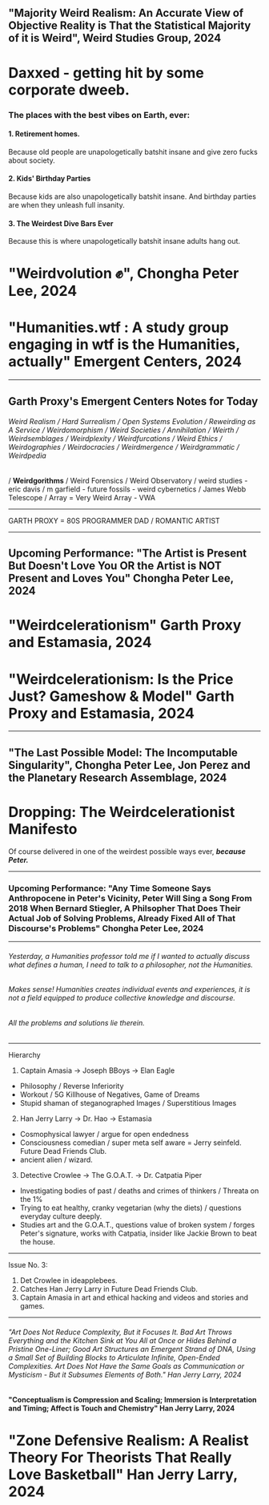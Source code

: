 
## "Majority Weird Realism: An Accurate View of Objective Reality is That the Statistical Majority of it is Weird", Weird Studies Group, 2024


# Daxxed - getting hit by some corporate dweeb.





### The places with the best vibes on Earth, ever:

#### 1. Retirement homes. 
Because old people are unapologetically batshit insane and give zero fucks about society.
#### 2. Kids' Birthday Parties
Because kids are also unapologetically batshit insane. And birthday parties are when they unleash full insanity.
#### 3. The Weirdest Dive Bars Ever
Because this is where unapologetically batshit insane adults hang out.








# "Weirdvolution ✊️", Chongha Peter Lee, 2024







# "Humanities.wtf : A study group engaging in wtf is the Humanities, actually" Emergent Centers, 2024

----



## Garth Proxy's Emergent Centers Notes for Today
###### Weird Realism / Hard Surrealism / Open Systems Evolution / Reweirding as A Service / Weirdomorphism / Weird Societies / Annihilation / Weirth / Weirdsemblages / Weirdplexity / Weirdfurcations / Weird Ethics / Weirdographies / Weirdocracies / Weirdmergence / Weirdgrammatic / Weirdpedia
 / **Weirdgorithms** / Weird Forensics / Weird Observatory / weird studies - eric davis / m garfield - future fossils - weird cybernetics / James Webb Telescope / Array = Very Weird Array - VWA


----

GARTH PROXY = 80S PROGRAMMER DAD / ROMANTIC ARTIST

----



## Upcoming Performance: "The Artist is Present But Doesn't Love You OR the Artist is NOT Present and Loves You" Chongha Peter Lee, 2024

# "Weirdcelerationism" Garth Proxy and Estamasia, 2024

# "Weirdcelerationism: Is the Price Just? Gameshow & Model" Garth Proxy and Estamasia, 2024

----






## "The Last Possible Model: The Incomputable Singularity", Chongha Peter Lee, Jon Perez and the Planetary Research Assemblage, 2024












# Dropping: The Weirdcelerationist Manifesto

Of course delivered in one of the weirdest possible ways ever, ***because Peter.***

----


### Upcoming Performance: "Any Time Someone Says Anthropocene in Peter's Vicinity, Peter Will Sing a Song From 2018 When Bernard Stiegler, A Philsopher That Does Their Actual Job of Solving Problems, Already Fixed All of That Discourse's Problems" Chongha Peter Lee, 2024












----







###### Yesterday, a Humanities professor told me if I wanted to actually discuss what defines a human, I need to talk to a philosopher, not the Humanities.

###### Makes sense! Humanities creates individual events and experiences, it is not a field equipped to produce collective knowledge and discourse. 

###### All the problems and solutions lie therein.







----

Hierarchy

1. Captain Amasia -> Joseph BBoys -> Elan Eagle
- Philosophy / Reverse Inferiority
- Workout / 5G Killhouse of Negatives, Game of Dreams
- Stupid shaman of steganographed Images / Superstitious Images

2. Han Jerry Larry -> Dr. Hao -> Estamasia
- Cosmophysical lawyer / argue for open endedness
- Consciousness comedian / super meta self aware = Jerry seinfeld. Future Dead Friends Club.
- ancient alien /  wizard.

3. Detective Crowlee -> The G.O.A.T. -> Dr. Catpatia Piper
- Investigating bodies of past / deaths and crimes of thinkers / Threata on the 1%
- Trying to eat healthy, cranky vegetarian (why the diets) / questions everyday culture deeply.
- Studies art and the G.O.A.T., questions value of broken system / forges Peter's signature, works with Catpatia, insider like Jackie Brown to beat the house.

----
Issue No. 3:
1. Det Crowlee in ideapplebees.
2. Catches Han Jerry Larry in Future Dead Friends Club.
3. Captain Amasia in art and ethical hacking and videos and stories and games.
---




###### "Art Does Not Reduce Complexity, But it Focuses It. Bad Art Throws Everything and the Kitchen Sink at You All at Once or Hides Behind a Pristine One-Liner; Good Art Structures an Emergent Strand of DNA, Using a Small Set of Building Blocks to Articulate Infinite, Open-Ended Complexities. Art Does Not Have the Same Goals as Communication or Mysticism - But it Subsumes Elements of Both." Han Jerry Larry, 2024











#### "Conceptualism is Compression and Scaling; Immersion is Interpretation and Timing; Affect is Touch and Chemistry" Han Jerry Larry, 2024








# "Zone Defensive Realism: A Realist Theory For Theorists That Really Love Basketball" Han Jerry Larry, 2024









